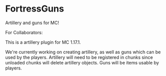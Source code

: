 # FortressGuns
Artillery and guns for MC!


For Collaborators:

This is a artillery plugin for MC 1.17.1.

We're currently working on creating artillery, as well as guns which can be used by the players. 
Artillery will need to be registered in chunks since unloaded chunks will delete artillery objects.
Guns will be items usable by players.



